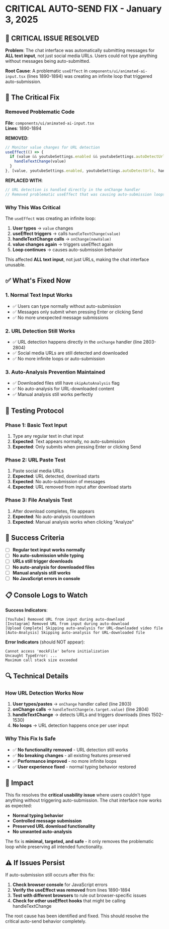 # CRITICAL AUTO-SEND FIX - January 3, 2025

## 🚨 CRITICAL ISSUE RESOLVED

**Problem**: The chat interface was automatically submitting messages for **ALL text input**, not just social media URLs. Users could not type anything without messages being auto-submitted.

**Root Cause**: A problematic `useEffect` in `components/ui/animated-ai-input.tsx` (lines 1890-1894) was creating an infinite loop that triggered auto-submission.

## 🔧 The Critical Fix

### **Removed Problematic Code**

**File**: `components/ui/animated-ai-input.tsx`  
**Lines**: 1890-1894

**REMOVED**:
```typescript
// Monitor value changes for URL detection
useEffect(() => {
  if (value && youtubeSettings.enabled && youtubeSettings.autoDetectUrls) {
    handleTextChange(value)
  }
}, [value, youtubeSettings.enabled, youtubeSettings.autoDetectUrls, handleTextChange])
```

**REPLACED WITH**:
```typescript
// URL detection is handled directly in the onChange handler
// Removed problematic useEffect that was causing auto-submission loops
```

### **Why This Was Critical**

The `useEffect` was creating an infinite loop:

1. **User types** → `value` changes
2. **useEffect triggers** → calls `handleTextChange(value)`
3. **handleTextChange calls** → `onChange(newValue)`
4. **value changes again** → triggers useEffect again
5. **Loop continues** → causes auto-submission behavior

This affected **ALL text input**, not just URLs, making the chat interface unusable.

## ✅ What's Fixed Now

### **1. Normal Text Input Works**
- ✅ Users can type normally without auto-submission
- ✅ Messages only submit when pressing Enter or clicking Send
- ✅ No more unexpected message submissions

### **2. URL Detection Still Works**
- ✅ URL detection happens directly in the `onChange` handler (line 2803-2804)
- ✅ Social media URLs are still detected and downloaded
- ✅ No more infinite loops or auto-submission

### **3. Auto-Analysis Prevention Maintained**
- ✅ Downloaded files still have `skipAutoAnalysis` flag
- ✅ No auto-analysis for URL-downloaded content
- ✅ Manual analysis still works perfectly

## 🧪 Testing Protocol

### **Phase 1: Basic Text Input**
1. Type any regular text in chat input
2. **Expected**: Text appears normally, no auto-submission
3. **Expected**: Only submits when pressing Enter or clicking Send

### **Phase 2: URL Paste Test**
1. Paste social media URLs
2. **Expected**: URL detected, download starts
3. **Expected**: No auto-submission of messages
4. **Expected**: URL removed from input after download starts

### **Phase 3: File Analysis Test**
1. After download completes, file appears
2. **Expected**: No auto-analysis countdown
3. **Expected**: Manual analysis works when clicking "Analyze"

## 🎯 Success Criteria

- [ ] **Regular text input works normally**
- [ ] **No auto-submission while typing**
- [ ] **URLs still trigger downloads**
- [ ] **No auto-analysis for downloaded files**
- [ ] **Manual analysis still works**
- [ ] **No JavaScript errors in console**

## 📋 Console Logs to Watch

**Success Indicators**:
```
[YouTube] Removed URL from input during auto-download
[Instagram] Removed URL from input during auto-download
[Upload Complete] Skipping auto-analysis for URL-downloaded video file
[Auto-Analysis] Skipping auto-analysis for URL-downloaded file
```

**Error Indicators** (should NOT appear):
```
Cannot access 'mockFile' before initialization
Uncaught TypeError: ...
Maximum call stack size exceeded
```

## 🔍 Technical Details

### **How URL Detection Works Now**

1. **User types/pastes** → `onChange` handler called (line 2803)
2. **onChange calls** → `handleTextChange(e.target.value)` (line 2804)
3. **handleTextChange** → detects URLs and triggers downloads (lines 1502-1530)
4. **No loops** → URL detection happens once per user input

### **Why This Fix Is Safe**

- ✅ **No functionality removed** - URL detection still works
- ✅ **No breaking changes** - all existing features preserved
- ✅ **Performance improved** - no more infinite loops
- ✅ **User experience fixed** - normal typing behavior restored

## 🚀 Impact

This fix resolves the **critical usability issue** where users couldn't type anything without triggering auto-submission. The chat interface now works as expected:

- **Normal typing behavior**
- **Controlled message submission**
- **Preserved URL download functionality**
- **No unwanted auto-analysis**

The fix is **minimal, targeted, and safe** - it only removes the problematic loop while preserving all intended functionality.

## ⚠️ If Issues Persist

If auto-submission still occurs after this fix:

1. **Check browser console** for JavaScript errors
2. **Verify the useEffect was removed** from lines 1890-1894
3. **Test with different browsers** to rule out browser-specific issues
4. **Check for other useEffect hooks** that might be calling handleTextChange

The root cause has been identified and fixed. This should resolve the critical auto-send behavior completely.
